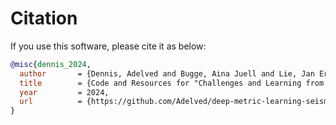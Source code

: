 # Citation

If you use this software, please cite it as below:
```bibtex
@misc{dennis_2024,
  author       = {Dennis, Adelved and Bugge, Aina Juell and Lie, Jan Erik and Bormann, Peter and Faleide, Jan Inge},
  title        = {Code and Resources for "Challenges and Learning from Exploring Deep Metric Learning for Identifying Seismic Stratigraphy"},
  year         = 2024,
  url          = {https://github.com/Adelved/deep-metric-learning-seismic}
}
